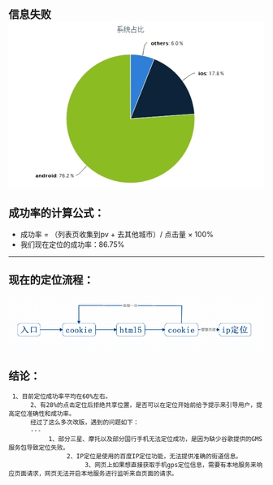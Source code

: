 信息失败
<img src="1.jpeg" />
---------
成功率的计算公式： 
---------
*  成功率 = （列表页收集到pv + 去其他城市）/ 点击量 × 100%
*  我们现在定位的成功率：86.75%

-----------
现在的定位流程：
------------
<img src="2.png" />

结论：
---
     1、目前定位成功率平均在60%左右。
          2、有28%的点击定位后拒绝共享位置，是否可以在定位开始前给予提示来引导用户，提高定位准确性和成功率。
          经过了这么多次改版，遇到的问题如下：
          ---
               1、部分三星、摩托以及部分国行手机无法定位成功，是因为缺少谷歌提供的GMS服务包导致定位失败。
                    2、IP定位是使用的百度IP定位功能，无法提供准确的街道信息。
                         3、网页上如果想直接获取手机gps定位信息，需要有本地服务来响应页面请求，网页无法开启本地服务进行监听来自页面的请求。

